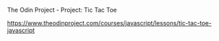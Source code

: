 The Odin Project - Project: Tic Tac Toe

https://www.theodinproject.com/courses/javascript/lessons/tic-tac-toe-javascript

